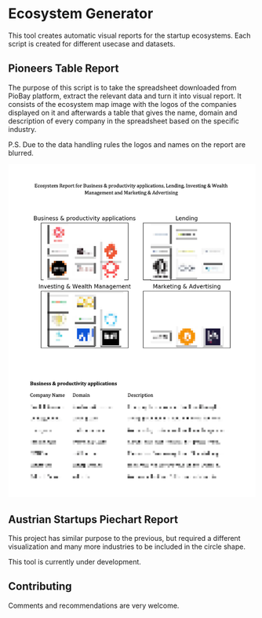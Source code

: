 # Ecosystem Generator
This tool creates automatic visual reports for the startup ecosystems. Each script is created for different usecase and datasets.

## Pioneers Table Report
The purpose of this script is to take the spreadsheet downloaded from PioBay platform, extract the relevant data and turn it into visual report. It consists of the ecosystem map image with the logos of the companies displayed on it and afterwards a table that gives the name, domain and description of every company in the spreadsheet based on the specific industry. 

P.S. Due to the data handling rules the logos and names on the report are blurred.

![Report 1](https://github.com/morozovdenisss/Ecosystem_Generator/blob/master/reports/pioneers_report_blurred.png)

## Austrian Startups Piechart Report
This project has similar purpose to the previous, but required a different visualization and many more industries to be included in the circle shape. 

This tool is currently under development.

## Contributing
Comments and recommendations are very welcome.


